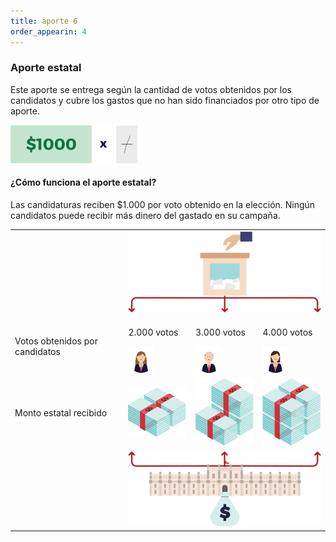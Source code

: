 ```yaml
---
title: aporte 6
order_appearin: 4
---
```

<section id="aporte-06">
  <div class="container">
    <div class="row">
      <div class="col-md-4">
        <h3>Aporte estatal</h3>
        <p>Este aporte se entrega según la cantidad de votos obtenidos por los candidatos y cubre los gastos que no han sido financiados por otro tipo de aporte.</p>
        <img src="/img/04-voto.png" alt="$1.000 por cada voto">
        <h4>¿Cómo funciona el aporte estatal?</h4>
        <p>Las candidaturas reciben $1.000 por voto obtenido en la elección. Ningún candidatos puede recibir más dinero del gastado en su campaña.</p>
      </div>
      <div class="col-md-8">
        <div class="table-responsive">
          <table class="table">
            <tbody>
              <tr>
                <td></td>
                <td colspan="3">
                  <img src="/img/04-urna.png" class="img-responsive" alt="urna">
                </td>
              </tr>
              <tr>
                <td>Votos obtenidos por candidatos</td>
                <td>
                  <p>2.000 votos</p>
                  <img src="/img/04-candidata-01.png" alt="Candidato">
                </td>
                <td>
                  <p>3.000 votos</p>
                  <img src="/img/04-candidato-02.png" alt="Candidato">
                </td>
                <td>
                  <p>4.000 votos</p>
                  <img src="/img/04-candidata-03.png" alt="Candidato">
                </td>
              </tr>
              <tr>
                <td>Monto estatal recibido</td>
                <td> <img src="/img/04-billeton-01.png" alt="2000 votos"> </td>
                <td> <img src="/img/04-billeton-02.png" alt="3000 votos"> </td>
                <td> <img src="/img/04-billeton-03.png" alt="4000 votos"> </td>
              </tr>
              <tr>
                <td></td>
                <td colspan="3">
                  <img src="/img/04-moneda.png" class="img-responsive" alt="">
                </td>
              </tr>
            </tbody>
          </table>
        </div>
      </div>
    </div>
  </div>
</section>